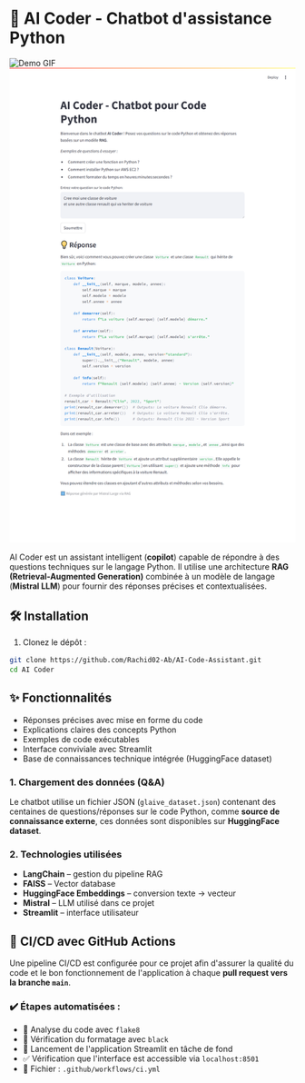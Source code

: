 # 🐍 AI Coder - Chatbot d'assistance Python

![Demo GIF](images/screen-capture.gif)
![Description de l'image](images/autre%20image.png)

AI Coder est un assistant intelligent (**copilot**) capable de répondre à des questions techniques sur le langage Python. Il utilise une architecture **RAG (Retrieval-Augmented Generation)** combinée à un modèle de langage (**Mistral LLM**) pour fournir des réponses précises et contextualisées.

## 🛠️ Installation

1. Clonez le dépôt :
```bash
git clone https://github.com/Rachid02-Ab/AI-Code-Assistant.git
cd AI Coder 
```

## ✨ Fonctionnalités

- Réponses précises avec mise en forme du code
- Explications claires des concepts Python
- Exemples de code exécutables
- Interface conviviale avec Streamlit
- Base de connaissances technique intégrée (HuggingFace dataset)

### 1. Chargement des données (Q&A)
Le chatbot utilise un fichier JSON (`glaive_dataset.json`)  contenant des centaines de questions/réponses sur le code Python, comme **source de connaissance externe**, ces données sont disponibles sur **HuggingFace dataset**.

### 2. Technologies utilisées
- **LangChain** – gestion du pipeline RAG
- **FAISS** – Vector database
- **HuggingFace Embeddings** – conversion texte → vecteur
- **Mistral**  – LLM utilisé dans ce projet
- **Streamlit** – interface utilisateur

## 🔁 CI/CD avec GitHub Actions

Une pipeline CI/CD est configurée pour ce projet afin d'assurer la qualité du code et le bon fonctionnement de l'application à chaque **pull request vers la branche `main`**.

### ✔️ Étapes automatisées :

- 🧹 Analyse du code avec `flake8`
- 🎨 Vérification du formatage avec `black`
- 🚀 Lancement de l'application Streamlit en tâche de fond
- ✅ Vérification que l'interface est accessible via `localhost:8501`
- 📂 Fichier : `.github/workflows/ci.yml`
